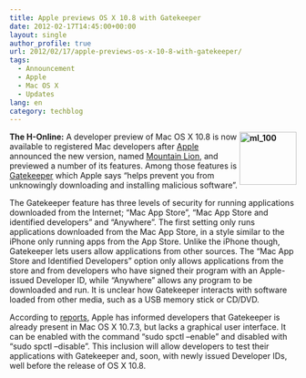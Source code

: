 ```yaml
---
title: Apple previews OS X 10.8 with Gatekeeper
date: 2012-02-17T14:45:00+00:00
layout: single
author_profile: true
url: 2012/02/17/apple-previews-os-x-10-8-with-gatekeeper/
tags:
  - Announcement
  - Apple
  - Mac OS X
  - Updates
lang: en
category: techblog
---
```

**[<img title="ml_100" border="0" alt="ml_100" align="right" src="http://lh3.ggpht.com/-gI3X2n5or38/Tz5g_WQbqII/AAAAAAAAE1s/p_9MRgAovdg/ml_100_thumb%25255B1%25255D.png?imgmax=800" width="100" height="93" />](http://lh3.ggpht.com/-EieElZzWL5c/Tz5gzdw352I/AAAAAAAAE1k/Jhfg1DrJ9uI/s1600-h/ml_100%25255B3%25255D.png)The H-Online:** A developer preview of Mac OS X 10.8 is now available to registered Mac developers after [Apple](http://apple.com/) announced the new version, named [Mountain Lion](http://www.apple.com/macosx/mountain-lion/), and previewed a number of its features. Among those features is [Gatekeeper](http://www.apple.com/macosx/mountain-lion/features.html#gatekeeper) which Apple says “helps prevent you from unknowingly downloading and installing malicious software”. 

The Gatekeeper feature has three levels of security for running applications downloaded from the Internet; “Mac App Store”, “Mac App Store and identified developers” and “Anywhere”. The first setting only runs applications downloaded from the Mac App Store, in a style similar to the iPhone only running apps from the App Store. Unlike the iPhone though, Gatekeeper lets users allow applications from other sources. The “Mac App Store and Identified Developers” option only allows applications from the store and from developers who have signed their program with an Apple-issued Developer ID, while “Anywhere” allows any program to be downloaded and run. It is unclear how Gatekeeper interacts with software loaded from other media, such as a USB memory stick or CD/DVD. 

According to [reports](http://www.macrumors.com/2012/02/16/gatekeeper-already-present-in-os-x-10-7-3-available-for-developer-testing/), Apple has informed developers that Gatekeeper is already present in Mac OS X 10.7.3, but lacks a graphical user interface. It can be enabled with the command “sudo spctl –enable” and disabled with “sudo spctl –disable”. This inclusion will allow developers to test their applications with Gatekeeper and, soon, with newly issued Developer IDs, well before the release of OS X 10.8.